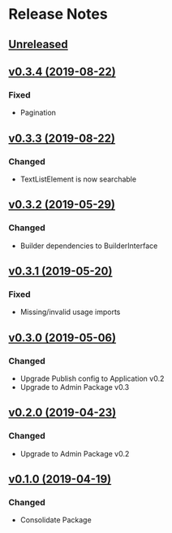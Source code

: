 # Release Notes

## [Unreleased](https://github.com/ixocreate/registry-package/compare/0.3.4...develop)

## [v0.3.4 (2019-08-22)](https://github.com/ixocreate/registry-package/compare/0.3.3...0.3.4)
### Fixed
- Pagination

## [v0.3.3 (2019-08-22)](https://github.com/ixocreate/registry-package/compare/0.3.2...0.3.3)
### Changed
- TextListElement is now searchable

## [v0.3.2 (2019-05-29)](https://github.com/ixocreate/registry-package/compare/0.3.1...0.3.2)
### Changed
- Builder dependencies to BuilderInterface

## [v0.3.1 (2019-05-20)](https://github.com/ixocreate/registry-package/compare/0.3.0...0.3.1)
### Fixed
- Missing/invalid usage imports

## [v0.3.0 (2019-05-06)](https://github.com/ixocreate/registry-package/compare/0.2.0...0.3.0)
### Changed
- Upgrade Publish config to Application v0.2
- Upgrade to Admin Package v0.3

## [v0.2.0 (2019-04-23)](https://github.com/ixocreate/registry-package/compare/0.1.0...0.2.0)
### Changed
- Upgrade to Admin Package v0.2

## [v0.1.0 (2019-04-19)](https://github.com/ixocreate/registry-package/compare/master...0.1.0)
### Changed
- Consolidate Package
